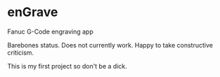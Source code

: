 # enGrave
Fanuc G-Code engraving app

Barebones status. Does not currently work. Happy to take constructive criticism.

This is my first project so don't be a dick.
